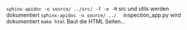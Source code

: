 `sphinx-apidoc -o source/ ../src/ -f -e -M` src und utils werden dokumentiert
`sphinx-apidoc -o source/ ../  ` inspection_app.py wird dokumentiert
`make html` Baut die HTML Seiten...